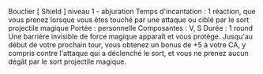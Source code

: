 Bouclier
[ Shield ]
niveau 1 - abjuration
Temps d'incantation : 1 réaction, que vous prenez lorsque vous êtes touché par une attaque ou ciblé par le sort projectile magique
Portée : personnelle
Composantes : V, S
Durée : 1 round
Une barrière invisible de force magique apparaît et vous protège. Jusqu'au début de votre prochain tour, vous obtenez un bonus de +5 à votre CA, y compris contre l'attaque qui a déclenché le sort, et vous ne prenez aucun dégât par le sort projectile magique.